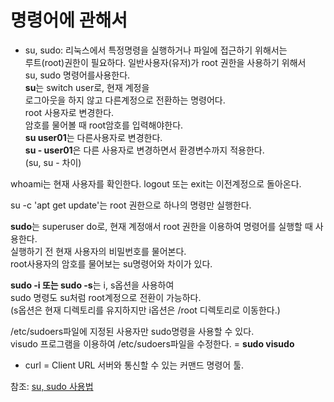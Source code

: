 # 명령어에 관해서

- su, sudo: 리눅스에서 특정명령을 실행하거나 파일에 접근하기 위해서는  
루트(root)권한이 필요하다. 일반사용자(유저)가 root 권한을 사용하기 위해서  
su, sudo 명령어를사용한다.   
**su**는 switch user로, 현재 계정을  
로그아웃을 하지 않고 다른계정으로 전환하는 명령어다.  
root 사용자로 변경한다.  
암호를 물어볼 때 root암호를 입력해야한다.  
**su user01**는 다른사용자로 변경한다.  
**su - user01**은 다른 사용자로 변경하면서 환경변수까지 적용한다.  
(su, su - 차이) 

whoami는 현재 사용자를 확인한다.
logout 또는 exit는 이전계정으로 돌아온다.  

su -c 'apt get update'는
root 권한으로 하나의 명령만 실행한다.


**sudo**는 superuser do로, 현재 계정애서 root 권한을 이용하여 명령어를 실행할 때 사용한다.  
실행하기 전 현재 사용자의 비밀번호를 물어본다.  
root사용자의 암호를 물어보는 su명령어와 차이가 있다.  

**sudo -i 또는 sudo -s**는 i, s옵션을 사용하여  
sudo 명령도 su처럼 root계정으로 전환이 가능하다.  
(s옵션은 현재 디렉토리를 유지하지만 i옵션은 /root 디렉토리로 이동한다.)  

/etc/sudoers파일에 지정된 사용자만 sudo명령을 사용할 수 있다.   
visudo 프로그램을 이용하여 /etc/sudoers파일을 수정한다.  =
**sudo visudo**


- curl = Client URL
  서버와 통신할 수 있는 커맨드 명령어 툴.

참조: [su, sudo 사용법](https://withcoding.com/106)
